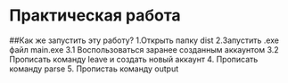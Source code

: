 # Практическая работа

##Как же запустить эту работу?
1.Открыть папку dist
2.Запустить .exe файл main.exe
3.1 Воспользоваться заранее созданным аккаунтом
3.2 Прописать команду leave и создать новый аккаунт
4. Прописать команду parse
5. Пропистаь команду output
